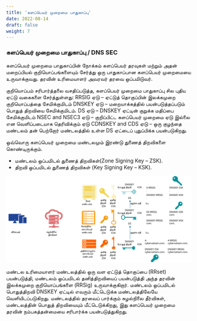 ```yaml
---
title: 'களப்பெயர் முறைமை பாதுகாப்பு'
date: 2022-08-14
draft: false
weight: 7
---
```



### களப்பெயர் முறைமை பாதுகாப்பு / DNS SEC

களப்பெயர் முறைமை பாதுகாப்பின் நோக்கம் களப்பெயர் தரவுகள் மற்றும் அதன் மறைப்பியல் குறியொப்பங்களையும் சேர்த்து ஒரு பாதுகாப்பான களப்பெயர் முறைமையை உருவாக்குவது. தரவின் உரிமையாளர் அவரவர் தரவை ஒப்பமிடுவர். 

குறியொப்பம் சரிபார்த்தலை வசதிப்படுத்த, களப்பெயர் முறைமை பாதுகாப்பு சில புதிய ஏட்டு வகைகளை சேர்த்துள்ளது:
RRSIG ஏடு – ஏட்டுத் தொகுப்பின் இலக்கமுறை குறியொப்பத்தை சேமிக்குமிடம்
DNSKEY ஏடு – மறையாக்கத்தில் பயன்படுத்தப்படும் பொதுத் திறவியை சேமிக்குமிடம்.
DS ஏடு – DNSKEY ஏட்டின் குறுக்க மதிப்பை சேமிக்குமிடம்
NSEC and NSEC3 ஏடு – குறிப்பிட்ட களப்பெயர் முறைமை ஏடு இல்லை என வெளிப்படையாக தெரிவிக்கும் ஏடு
CDNSKEY and CDS ஏடு – ஒரு குழந்தை மண்டலம் தன் பெற்றோர் மண்டலத்தில் உள்ள DS ஏட்டைப் புதுப்பிக்க பயன்படுகிறது.

ஒவ்வொரு களப்பெயர் முறைமை மண்டலமும் இரண்டு துணைத் திறவிகளை கொண்டிருக்கும். 
- மண்டலம் ஒப்பமிடல் துணைத் திறவிகள்(Zone Signing Key – ZSK). 
- திறவி ஒப்பமிடல் துணைத் திறவிகள் (Key Signing Key – KSK). 


<img src="images/dns-ta/dns-sec-ta.svg">

மண்டல உரிமையாளர் மண்டலத்தில் ஒரு வள ஏட்டுத் தொகுப்பை (RRset) பயன்படுத்தி, மண்டலம் ஒப்பமிடல் தனித்திறவியைப் பயன்படுத்தி அந்த தரவின் இலக்கமுறை குறியொப்பங்களை (RRSig) உருவாக்குகிறார். மண்டலம் ஒப்பமிடல் பொதுத்திறவி DNSKEY ஏட்டில் எவரும் மீட்டெடுக்க மண்டலத்திலேயே வெளியிடப்படுகிறது. மண்டலத்தில் தரவைப் பார்க்கும் சுழல்நிலை தீர்விகள், மண்டலத்தின் பொதுத் திறவியையும் மீட்டெடுக்கிறது, இது களப்பெயர் முறைமை தரவின் நம்பகத்தன்மையை சரிபார்க்க பயன்படுத்துகிறது.
